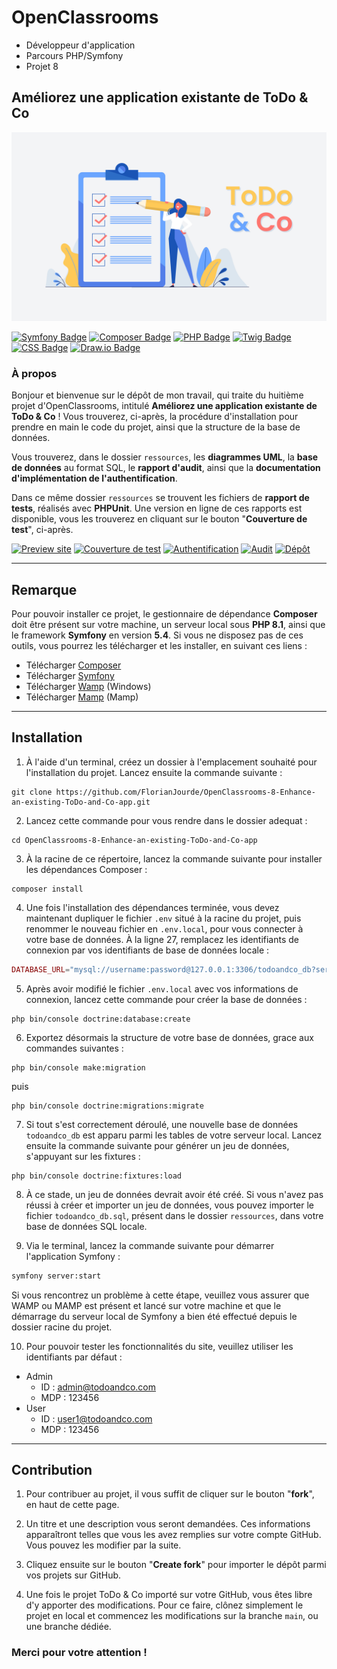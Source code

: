 # OpenClassrooms
- Développeur d'application
- Parcours PHP/Symfony
- Projet 8

## Améliorez une application existante de ToDo & Co

![OpenClassrooms banneer](./ressources/images/todo-and-co.jpg)

[![Symfony Badge](https://img.shields.io/badge/Symfony-5.4-000000?style=flat-square&logo=symfony&logoColor=white/)](https://symfony.com/)
[![Composer Badge](https://img.shields.io/badge/Composer-2.4-6c3e22?style=flat-square&logo=composer&logoColor=white/)](https://getcomposer.org/)
[![PHP Badge](https://img.shields.io/badge/PHP-8.1-7a86b8?style=flat-square&logo=php&logoColor=white/)](https://www.php.net/)
[![Twig Badge](https://img.shields.io/badge/Twig-2.0-bacf29?style=flat-square&logo=symfony&logoColor=white/)](https://twig.symfony.com/)
[![CSS Badge](https://img.shields.io/badge/CSS-3-1572B6?style=flat-square&logo=css3&logoColor=white/)](https://developer.mozilla.org/fr/docs/Web/CSS)
[![Draw.io Badge](https://img.shields.io/badge/Diagrams.net-20.7-F08705?style=flat-square&logo=diagrams.net&logoColor=white/)](https://www.diagrams.net/)

### À propos

Bonjour et bienvenue sur le dépôt de mon travail, qui traite du huitième projet d'OpenClassrooms, intitulé **Améliorez une application existante de ToDo & Co** ! Vous trouverez, ci-après, la procédure d'installation pour prendre en main le code du projet, ainsi que la structure de la base de données.

Vous trouverez, dans le dossier `ressources`, les **diagrammes UML**, la **base de données** au format SQL, le **rapport d'audit**, ainsi que la **documentation d'implémentation de l'authentification**.

Dans ce même dossier `ressources` se trouvent les fichiers de **rapport de tests**, réalisés avec **PHPUnit**. Une version en ligne de ces rapports est disponible, vous les trouverez en cliquant sur le bouton "**Couverture de test**", ci-après.

[![Preview site](https://img.shields.io/badge/Site%20web--fe746e?style=for-the-badge&logo=InternetExplorer&logoColor=white)](http://todoandco.florianjourde.com/)
[![Couverture de test](https://img.shields.io/badge/Couverture%20de%20test--7a86b8?style=for-the-badge&logo=PHP&logoColor=white)](https://testcoverage-todoandco.florianjourde.com/test-coverage/)
[![Authentification](https://img.shields.io/badge/Authentification--fec957?style=for-the-badge&logo=Adobe-Acrobat-Reader&logoColor=white)](https://testcoverage-todoandco.florianjourde.com/ToDo%20&%20Co%20-%20Authentification.pdf)
[![Audit](https://img.shields.io/badge/Audit--6aa5ff?style=for-the-badge&logo=Adobe-Acrobat-Reader&logoColor=white)](https://testcoverage-todoandco.florianjourde.com/ToDo%20&%20Co%20-%20Audit.pdf)
[![Dépôt](https://img.shields.io/badge/Dépôt%20initial--000000?style=for-the-badge&logo=Github&logoColor=white)](https://github.com/saro0h/projet8-TodoList)


---

## Remarque

Pour pouvoir installer ce projet, le gestionnaire de dépendance **Composer** doit être présent sur votre machine, un serveur local sous **PHP 8.1**, ainsi que le framework **Symfony** en version **5.4**. Si vous ne disposez pas de ces outils, vous pourrez les télécharger et les installer, en suivant ces liens :
- Télécharger [Composer](https://getcomposer.org/)
- Télécharger [Symfony](https://symfony.com/download)
- Télécharger [Wamp](https://www.wampserver.com/) (Windows)
- Télécharger [Mamp](https://www.wampserver.com/) (Mamp)

---

## Installation

1. À l'aide d'un terminal, créez un dossier à l'emplacement souhaité pour l'installation du projet. Lancez ensuite la commande suivante :

```shell
git clone https://github.com/FlorianJourde/OpenClassrooms-8-Enhance-an-existing-ToDo-and-Co-app.git
```


2. Lancez cette commande pour vous rendre dans le dossier adequat :

```shell
cd OpenClassrooms-8-Enhance-an-existing-ToDo-and-Co-app
```


3. À la racine de ce répertoire, lancez la commande suivante pour installer les dépendances Composer :

```shell
composer install
```


4. Une fois l'installation des dépendances terminée, vous devez maintenant dupliquer le fichier `.env` situé à la racine du projet, puis renommer le nouveau fichier en `.env.local`, pour vous connecter à votre base de données. À la ligne 27, remplacez les identifiants de connexion par vos identifiants de base de données locale :

```php
DATABASE_URL="mysql://username:password@127.0.0.1:3306/todoandco_db?serverVersion=5.7.36&charset=utf8mb4"
```


5. Après avoir modifié le fichier `.env.local` avec vos informations de connexion, lancez cette commande pour créer la base de données :

```shell
php bin/console doctrine:database:create
```


6. Exportez désormais la structure de votre base de données, grace aux commandes suivantes :

```shell
php bin/console make:migration
```

puis

```shell
php bin/console doctrine:migrations:migrate
```


7. Si tout s'est correctement déroulé, une nouvelle base de données `todoandco_db` est apparu parmi les tables de votre serveur local. Lancez ensuite la commande suivante pour générer un jeu de données, s'appuyant sur les fixtures :

```shell
php bin/console doctrine:fixtures:load
```


8. À ce stade, un jeu de données devrait avoir été créé. Si vous n'avez pas réussi à créer et importer un jeu de données, vous pouvez importer le fichier `todoandco_db.sql`, présent dans le dossier `ressources`, dans votre base de données SQL locale.


9. Via le terminal, lancez la commande suivante pour démarrer l'application Symfony :

```zsh
symfony server:start
```

Si vous rencontrez un problème à cette étape, veuillez vous assurer que WAMP ou MAMP est présent et lancé sur votre machine et que le démarrage du serveur local de Symfony a bien été effectué depuis le dossier racine du projet.


10. Pour pouvoir tester les fonctionnalités du site, veuillez utiliser les identifiants par défaut :
- Admin
	- ID : admin@todoandco.com
	- MDP : 123456
- User
	- ID : user1@todoandco.com
	- MDP : 123456


---

## Contribution

1. Pour contribuer au projet, il vous suffit de cliquer sur le bouton "**fork**", en haut de cette page.


2. Un titre et une description vous seront demandées. Ces informations apparaîtront telles que vous les avez remplies sur votre compte GitHub. Vous pouvez les modifier par la suite.


3. Cliquez ensuite sur le bouton "**Create fork**" pour importer le dépôt parmi vos projets sur GitHub.


4. Une fois le projet ToDo & Co importé sur votre GitHub, vous êtes libre d'y apporter des modifications. Pour ce faire, clônez simplement le projet en local et commencez les modifications sur la branche `main`, ou une branche dédiée.


### Merci pour votre attention !